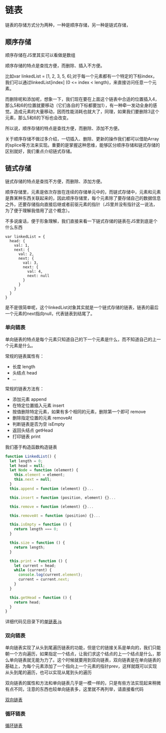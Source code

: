 # 链表
链表的存储方式分为两种，一种是顺序存储，另一种是链式存储，

## 顺序存储
顺序存储在JS里其实可以看做是数组

顺序存储的特点是查找方便，而删除、插入不方便。

比如var linkedList = [1, 2, 3, 5, 6];对于每一个元素都有一个特定的下标index，我们可以通过linkedList[index] (0 <= index < length)，来直接访问任意一个元素。

而删除呢和添加呢，想象一下，我们现在要在上面这个链表中合适的位置插入4，那么5和6的位置就要移动（它们各自的下标都要加1），有一种牵一发动全身的感觉。造成元素的大量移动，因而性能消耗也就大了，同理，如果我们要删除3这个元素，那么5和6的下标也会改变。

所以说，顺序存储的特点是查找方便，而删除、添加不方便。

关于顺序存储不做过多介绍，一切插入、删除、更新的操作我们都可以借助Array的splice等方法来实现。重要的是掌握这种思维，能够区分顺序存储和链式存储的区别就好，我们重点介绍链式存储。
## 链式存储
链式存储的特点是查找不方便，而删除、添加方便。

顺序存储里，元素是依次存放在连续的存储单元中的，而链式存储中，元素和元素是靠某种东西关联起来的，因此顺序存储里，每个元素除了要存储自己的数据信息之外，还要存储指向直接后继或者前驱元素的指针（JS里并没有指针这一说法，为了便于理解我借用了这个概念）。

不多说废话，便于形象理解，我们直接来看一下链式存储的链表在JS里到底是个什么东西

```JS
var linkedList = {
  head: {
    val: 1,
    next: {
      val: 2,
      next: {
        val: 3,
        next: {
          val: 4,
          next: null
        }
      }
    }
  }
}
```

是不是很简单呢，这个linkedList对象其实就是一个链式存储的链表，链表的最后一个元素的next指向null，代表链表到结尾了。

### 单向链表
单向链表的特点是每个元素只知道自己的下一个元素是什么，而不知道自己的上一个元素是什么。

常规的链表属性有：
- 长度 length
- 头结点 head
- ...

常规的链表方法有：
- 添加元素 append
- 在特定位置插入元素 insert
- 按值删除特定元素，如果有多个相同的元素，删除第一个即可 remove
- 删除指定位置的元素 removeAt
- 判断链表是否为空 isEmpty
- 返回头结点 getHead
- 打印链表 print

我们基于构造函数构造链表

```js
function LinkedList() {
  let length = 0;
  let head = null;
  let Node = function (element) {
    this.element = element;
    this.next = null;
  }
  this.append = function (element) {}...

  this.insert = function (position, element) {}...

  this.remove = function (element) {}...

  this.removeAt = function (position) {}...

  this.isEmpty = function () {
    return length === 0;
  }

  this.size = function () {
    return length;
  }

  this.print = function () {
    let current = head;
    while (current) {
      console.log(current.element);
      current = current.next;
    }
  }

  this.getHead = function () {
    return head;
  }
}
```
详细代码见目录下的[单链表.js](https://github.com/zDaoYang/Data-Structures-and-Algorithms-By-JavaScript/blob/master/%E9%93%BE%E8%A1%A8/%E5%8D%95%E9%93%BE%E8%A1%A8.js)

### 双向链表
单向链表实现了从头到尾遍历链表的功能，但是它的链接关系是单向的，我们只能朝一个方向遍历，如果指定一个结点，让我们求这个结点的上一个结点是什么，那么单向链表就无能为力了。这个时候就要用到双向链表，双向链表是在单向链表的基础上，为每个元素添加了一个指向上一个元素的指针prev，这样就既可以实现从头到尾的遍历，也可以实现从尾到头的遍历

双向链表的属性和方法和单向链表几乎是一模一样的，只是有些方法实现起来稍微有点不同，注意的东西也较单向链表多，这里就不再列举，请直接看代码


[双向链表](https://github.com/zDaoYang/Data-Structures-and-Algorithms-By-JavaScript/blob/master/%E9%93%BE%E8%A1%A8/%E5%8F%8C%E5%90%91%E9%93%BE%E8%A1%A8.js)

### 循环链表



[循环链表](https://github.com/zDaoYang/Data-Structures-and-Algorithms-By-JavaScript/blob/master/%E9%93%BE%E8%A1%A8/%E5%BE%AA%E7%8E%AF%E9%93%BE%E8%A1%A8.js)
